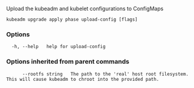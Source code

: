 
Upload the kubeadm and kubelet configurations to ConfigMaps

```
kubeadm upgrade apply phase upload-config [flags]
```

### Options

```
  -h, --help   help for upload-config
```

### Options inherited from parent commands

```
      --rootfs string   The path to the 'real' host root filesystem. This will cause kubeadm to chroot into the provided path.
```
